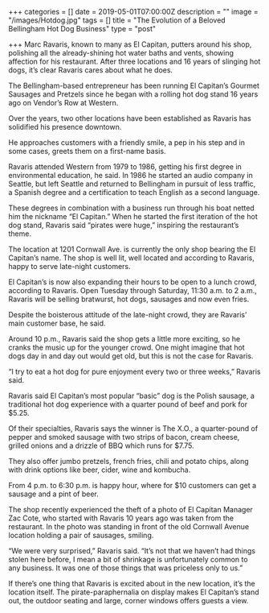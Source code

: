 +++
categories = []
date = 2019-05-01T07:00:00Z
description = ""
image = "/images/Hotdog.jpg"
tags = []
title = "The Evolution of a Beloved Bellingham Hot Dog Business"
type = "post"

+++
Marc Ravaris, known to many as El Capitan, putters around his shop, polishing all the already-shining hot water baths and vents, showing affection for his restaurant. After three locations and 16 years of slinging hot dogs, it’s clear Ravaris cares about what he does.

The Bellingham-based entrepreneur has been running El Capitan’s Gourmet Sausages and Pretzels since he began with a rolling hot dog stand 16 years ago on Vendor’s Row at Western.

Over the years, two other locations have been established as Ravaris has solidified his presence downtown.

He approaches customers with a friendly smile, a pep in his step and in some cases, greets them on a first-name basis.

Ravaris attended Western from 1979 to 1986, getting his first degree in environmental education, he said. In 1986 he started an audio company in Seattle, but left Seattle and returned to Bellingham in pursuit of less traffic, a Spanish degree and a certification to teach English as a second language.

These degrees in combination with a business run through his boat netted him the nickname “El Capitan.” When he started the first iteration of the hot dog stand, Ravaris said “pirates were huge,” inspiring the restaurant’s theme.

The location at 1201 Cornwall Ave. is currently the only shop bearing the El Capitan’s name. The shop is well lit, well located and according to Ravaris, happy to serve late-night customers.

El Capitan’s is now also expanding their hours to be open to a lunch crowd, according to Ravaris. Open Tuesday through Saturday, 11:30 a.m. to 2 a.m., Ravaris will be selling bratwurst, hot dogs, sausages and now even fries.

Despite the boisterous attitude of the late-night crowd, they are Ravaris’ main customer base, he said.

Around 10 p.m., Ravaris said the shop gets a little more exciting, so he cranks the music up for the younger crowd. One might imagine that hot dogs day in and day out would get old, but this is not the case for Ravaris.

“I try to eat a hot dog for pure enjoyment every two or three weeks,” Ravaris said.

Ravaris said El Capitan’s most popular “basic” dog is the Polish sausage, a traditional hot dog experience with a quarter pound of beef and pork for $5.25.

Of their specialties, Ravaris says the winner is The X.O., a quarter-pound of pepper and smoked sausage with two strips of bacon, cream cheese, grilled onions and a drizzle of BBQ which runs for $7.75.

They also offer jumbo pretzels, french fries, chili and potato chips, along with drink options like beer, cider, wine and kombucha.

From 4 p.m. to 6:30 p.m. is happy hour, where for $10 customers can get a sausage and a pint of beer.

The shop recently experienced the theft of a photo of El Capitan Manager Zac Cote, who started with Ravaris 10 years ago was taken from the restaurant. In the photo was standing in front of the old Cornwall Avenue location holding a pair of sausages, smiling.

“We were very surprised,” Ravaris said. “It’s not that we haven’t had things stolen here before, I mean a bit of shrinkage is unfortunately common to any business. It was one of those things that was priceless only to us.”

If there’s one thing that Ravaris is excited about in the new location, it’s the location itself. The pirate-paraphernalia on display makes El Capitan’s stand out, the outdoor seating and large, corner windows offers guests a view.